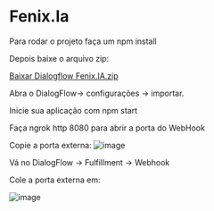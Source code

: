 # Fenix.Ia

Para rodar o projeto faça um npm install 

Depois baixe o arquivo zip:

[Baixar Dialogflow Fenix.IA.zip](https://github.com/D13YSON/Fenix.Ia/raw/main/Fenix.IA.zip)

Abra o DialogFlow-> configurações -> importar.

Inicie sua aplicação com npm start

Faça ngrok http 8080 para abrir a porta do WebHook

Copie a porta externa:
![image](https://github.com/user-attachments/assets/e7084d2d-2081-4af4-bc1d-af125286ba0c)

Vá no DialogFlow -> Fulfillment -> Webhook

Cole a porta externa em:

![image](https://github.com/user-attachments/assets/ff32f934-bf9f-4d5f-9fbc-523c198e7b43)
